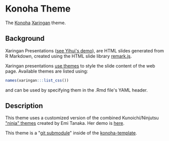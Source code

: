 # Konoha Theme
The [Konoha](https://the-naruto-world.fandom.com/wiki/Konoha) [Xaringan](https://github.com/yihui/xaringan) theme.

## Background
Xaringan Presentations ([see Yihui's demo](https://slides.yihui.name/xaringan/)), are HTML slides generated from R Markdown, created using the HTML slide library [remark.js](https://remarkjs.com).

Xaringan presentations [use themes](https://github.com/yihui/xaringan/wiki/Themes) to style the slide content of the web page. Available themes are listed using: 
```r 
names(xaringan:::list_css())
```
and can be used by specifying them in the .Rmd file's YAML header. 

## Description
This theme uses a customized version of the combined Kunoichi/Ninjutsu ["ninja" themes](https://github.com/emitanaka/ninja-theme) created by Emi Tanaka. Her demo is [here](https://emitanaka.org/ninja-theme/themes/kunoichi/kunoichi-theme-example.html).

This theme is a "[git submodule](https://git-scm.com/book/en/v2/Git-Tools-Submodules)" inside of the [konoha-template](https://github.com/prncevince/konoha-template).
